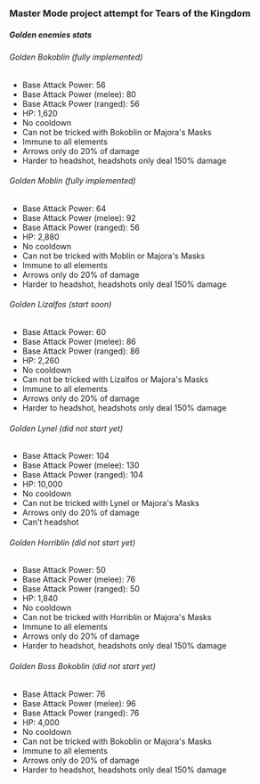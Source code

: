 ### Master Mode project attempt for Tears of the Kingdom

##### Golden enemies stats

###### Golden Bokoblin (fully implemented)
- Base Attack Power: 56
- Base Attack Power (melee): 80
- Base Attack Power (ranged): 56
- HP: 1,620
- No cooldown
- Can not be tricked with Bokoblin or Majora's Masks
- Immune to all elements
- Arrows only do 20% of damage
- Harder to headshot, headshots only deal 150% damage

###### Golden Moblin (fully implemented)
- Base Attack Power: 64
- Base Attack Power (melee): 92
- Base Attack Power (ranged): 56
- HP: 2,880
- No cooldown
- Can not be tricked with Moblin or Majora's Masks
- Immune to all elements
- Arrows only do 20% of damage
- Harder to headshot, headshots only deal 150% damage

###### Golden Lizalfos (start soon)
- Base Attack Power: 60
- Base Attack Power (melee): 86
- Base Attack Power (ranged): 86
- HP: 2,260
- No cooldown
- Can not be tricked with Lizalfos or Majora's Masks
- Immune to all elements
- Arrows only do 20% of damage
- Harder to headshot, headshots only deal 150% damage

###### Golden Lynel (did not start yet)
- Base Attack Power: 104
- Base Attack Power (melee): 130
- Base Attack Power (ranged): 104
- HP: 10,000
- No cooldown
- Can not be tricked with Lynel or Majora's Masks
- Arrows only do 20% of damage
- Can't headshot

###### Golden Horriblin (did not start yet)
- Base Attack Power: 50
- Base Attack Power (melee): 76
- Base Attack Power (ranged): 50
- HP: 1,840
- No cooldown
- Can not be tricked with Horriblin or Majora's Masks
- Immune to all elements
- Arrows only do 20% of damage
- Harder to headshot, headshots only deal 150% damage

###### Golden Boss Bokoblin (did not start yet)
- Base Attack Power: 76
- Base Attack Power (melee): 96
- Base Attack Power (ranged): 76
- HP: 4,000
- No cooldown
- Can not be tricked with Bokoblin or Majora's Masks
- Immune to all elements
- Arrows only do 20% of damage
- Harder to headshot, headshots only deal 150% damage